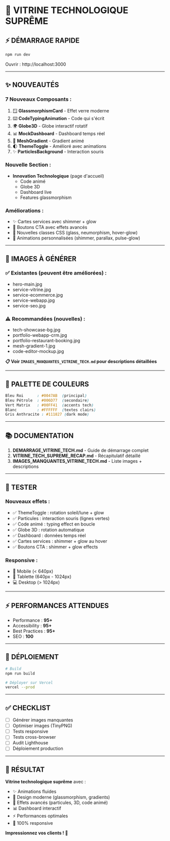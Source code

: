# 🚀 VITRINE TECHNOLOGIQUE SUPRÊME

## ⚡ DÉMARRAGE RAPIDE

```bash
npm run dev
```

Ouvrir : http://localhost:3000

---

## ✨ NOUVEAUTÉS

### 7 Nouveaux Composants :
1. 🪟 **GlassmorphismCard** - Effet verre moderne
2. ⌨️ **CodeTypingAnimation** - Code qui s'écrit
3. 🌍 **Globe3D** - Globe interactif rotatif
4. 📊 **MockDashboard** - Dashboard temps réel
5. 🌊 **MeshGradient** - Gradient animé
6. 🌓 **ThemeToggle** - Amélioré avec animations
7. ✨ **ParticlesBackground** - Interaction souris

### Nouvelle Section :
- **Innovation Technologique** (page d'accueil)
  - Code animé
  - Globe 3D
  - Dashboard live
  - Features glassmorphism

### Améliorations :
- ✨ Cartes services avec shimmer + glow
- 🎯 Boutons CTA avec effets avancés
- 🎨 Nouvelles classes CSS (glass, neumorphism, hover-glow)
- 🌈 Animations personnalisées (shimmer, parallax, pulse-glow)

---

## 📸 IMAGES À GÉNÉRER

### ✅ Existantes (peuvent être améliorées) :
- hero-main.jpg
- service-vitrine.jpg
- service-ecommerce.jpg
- service-webapp.jpg
- service-seo.jpg

### ⚠️ Recommandées (nouvelles) :
- tech-showcase-bg.jpg
- portfolio-webapp-crm.jpg
- portfolio-restaurant-booking.jpg
- mesh-gradient-1.jpg
- code-editor-mockup.jpg

**📋 Voir `IMAGES_MANQUANTES_VITRINE_TECH.md` pour descriptions détaillées**

---

## 🎨 PALETTE DE COULEURS

```css
Bleu Roi      : #0047AB  (principal)
Bleu Pétrole  : #006D77  (secondaire)
Vert Matrix   : #00FF41  (accents tech)
Blanc         : #FFFFFF  (textes clairs)
Gris Anthracite : #111827 (dark mode)
```

---

## 📚 DOCUMENTATION

1. **DEMARRAGE_VITRINE_TECH.md** - Guide de démarrage complet
2. **VITRINE_TECH_SUPREME_RECAP.md** - Récapitulatif détaillé
3. **IMAGES_MANQUANTES_VITRINE_TECH.md** - Liste images + descriptions

---

## 🎯 TESTER

### Nouveaux effets :
- ✅ ThemeToggle : rotation soleil/lune + glow
- ✅ Particules : interaction souris (lignes vertes)
- ✅ Code animé : typing effect en boucle
- ✅ Globe 3D : rotation automatique
- ✅ Dashboard : données temps réel
- ✅ Cartes services : shimmer + glow au hover
- ✅ Boutons CTA : shimmer + glow effects

### Responsive :
- 📱 Mobile (< 640px)
- 📱 Tablette (640px - 1024px)
- 💻 Desktop (> 1024px)

---

## ⚡ PERFORMANCES ATTENDUES

- Performance : **95+**
- Accessibility : **95+**
- Best Practices : **95+**
- SEO : **100**

---

## 🚀 DÉPLOIEMENT

```bash
# Build
npm run build

# Déployer sur Vercel
vercel --prod
```

---

## ✅ CHECKLIST

- [ ] Générer images manquantes
- [ ] Optimiser images (TinyPNG)
- [ ] Tests responsive
- [ ] Tests cross-browser
- [ ] Audit Lighthouse
- [ ] Déploiement production

---

## 🎉 RÉSULTAT

**Vitrine technologique suprême** avec :
- ✨ Animations fluides
- 🎨 Design moderne (glassmorphism, gradients)
- 🚀 Effets avancés (particules, 3D, code animé)
- 📊 Dashboard interactif
- ⚡ Performances optimales
- 📱 100% responsive

**Impressionnez vos clients ! 🎯**